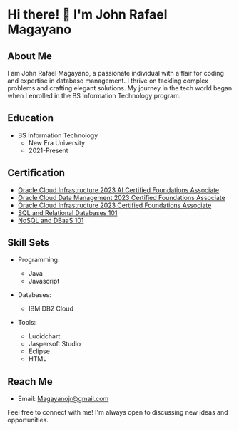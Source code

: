 # Hi there! 👋 I'm John Rafael Magayano

## About Me

I am John Rafael Magayano, a passionate individual with a flair for coding and expertise in database management. I thrive on tackling complex problems and crafting elegant solutions. My journey in the tech world began when I enrolled in the BS Information Technology program.

## Education

- BS Information Technology
  - New Era University
  - 2021-Present

## Certification

- [Oracle Cloud Infrastructure 2023 AI Certified Foundations Associate](https://catalog-education.oracle.com/pls/certview/sharebadge?id=A7121EEA533B85A0C2C0B6BA291C988A22CD569C5FD8660429B87AC5B35D5AA7)
- [Oracle Cloud Data Management 2023 Certified Foundations Associate](https://catalog-education.oracle.com/pls/certview/sharebadge?id=B27233724AE6DE4DA14FDE9E47AFCEC49440D72FDA63867DF1BD66CCEE61F332)
- [Oracle Cloud Infrastructure 2023 Certified Foundations Associate](https://catalog-education.oracle.com/pls/certview/sharebadge?id=58A10C3885E7ECB971E8A9425BCB806A0216D7979C200B0A0506F53296CA274A)
- [SQL and Relational Databases 101](https://courses.cognitiveclass.ai/certificates/7990187a4e60400ab7679f055ae1b738)
- [NoSQL and DBaaS 101](https://courses.cognitiveclass.ai/certificates/7e314ebefba84b9198a447cde392442f)

## Skill Sets

- Programming:
  - Java
  - Javascript

- Databases:
  - IBM DB2 Cloud

- Tools:
  - Lucidchart
  - Jaspersoft Studio
  - Eclipse
  - HTML

## Reach Me
- Email: Magayanojr@gmail.com

Feel free to connect with me! I'm always open to discussing new ideas and opportunities.

[certification_link1]: # "Hyperlink to Oracle Cloud Infrastructure 2023 AI Certified Foundations Associate certification"
[certification_link2]: # "Hyperlink to Oracle Cloud Data Management 2023 Certified Foundations Associate certification"
[certification_link3]: # "Hyperlink to Oracle Cloud Infrastructure 2023 Certified Foundations Associate certification"
[certification_link4]: # "Hyperlink to SQL and Relational Databases 101 certification"
[linkedin_profile_link]: # "Hyperlink to LinkedIn profile"

